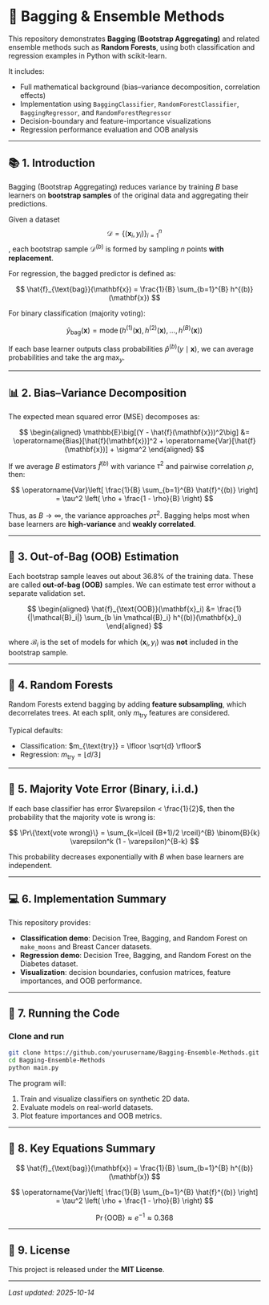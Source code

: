 
# 🧠 Bagging & Ensemble Methods

This repository demonstrates **Bagging (Bootstrap Aggregating)** and related ensemble methods such as **Random Forests**, using both classification and regression examples in Python with scikit-learn.

It includes:
- Full mathematical background (bias–variance decomposition, correlation effects)
- Implementation using `BaggingClassifier`, `RandomForestClassifier`, `BaggingRegressor`, and `RandomForestRegressor`
- Decision-boundary and feature-importance visualizations
- Regression performance evaluation and OOB analysis

---

## 📚 1. Introduction

Bagging (Bootstrap Aggregating) reduces variance by training $B$ base learners on **bootstrap samples** of the original data and aggregating their predictions.

Given a dataset $$\mathcal{D} = \{ (\mathbf{x}_i, y_i) \}_{i=1}^{n}$$, each bootstrap sample $\mathcal{D}^{(b)}$ is formed by sampling $n$ points **with replacement**.

For regression, the bagged predictor is defined as:

$$
\hat{f}_{\text{bag}}(\mathbf{x}) = \frac{1}{B} \sum_{b=1}^{B} h^{(b)}(\mathbf{x})
$$

For binary classification (majority voting):

$$
\hat{y}_{\text{bag}}(\mathbf{x}) = \operatorname*{mode}\big(h^{(1)}(\mathbf{x}), h^{(2)}(\mathbf{x}), \ldots, h^{(B)}(\mathbf{x})\big)
$$

If each base learner outputs class probabilities $\hat{p}^{(b)}(y \mid \mathbf{x})$, we can average probabilities and take the $\arg\max_y$.

---

## 📊 2. Bias–Variance Decomposition

The expected mean squared error (MSE) decomposes as:

$$
\begin{aligned}
\mathbb{E}\big[(Y - \hat{f}(\mathbf{x}))^2\big]
&= \operatorname{Bias}[\hat{f}(\mathbf{x})]^2 + \operatorname{Var}[\hat{f}(\mathbf{x})] + \sigma^2
\end{aligned}
$$

If we average $B$ estimators $\hat{f}^{(b)}$ with variance $\tau^2$ and pairwise correlation $\rho$, then:

$$
\operatorname{Var}\left[ \frac{1}{B} \sum_{b=1}^{B} \hat{f}^{(b)} \right]
= \tau^2 \left( \rho + \frac{1 - \rho}{B} \right)
$$

Thus, as $B \to \infty$, the variance approaches $\rho \tau^2$. Bagging helps most when base learners are **high-variance** and **weakly correlated**.

---

## 🔢 3. Out-of-Bag (OOB) Estimation

Each bootstrap sample leaves out about 36.8% of the training data. These are called **out-of-bag (OOB)** samples. We can estimate test error without a separate validation set.

$$
\begin{aligned}
\hat{f}_{\text{OOB}}(\mathbf{x}_i)
&= \frac{1}{|\mathcal{B}_i|} \sum_{b \in \mathcal{B}_i} h^{(b)}(\mathbf{x}_i)
\end{aligned}
$$

where $\mathcal{B}_i$ is the set of models for which $(\mathbf{x}_i, y_i)$ was **not** included in the bootstrap sample.

---

## 🌲 4. Random Forests

Random Forests extend bagging by adding **feature subsampling**, which decorrelates trees. At each split, only $m_{\text{try}}$ features are considered.

Typical defaults:
- Classification: $m_{\text{try}} = \lfloor \sqrt{d} \rfloor$
- Regression: $m_{\text{try}} = \lfloor d / 3 \rfloor$

---

## 🧮 5. Majority Vote Error (Binary, i.i.d.)

If each base classifier has error $\varepsilon < \frac{1}{2}$, then the probability that the majority vote is wrong is:

$$
\Pr\{\text{vote wrong}\} = \sum_{k=\lceil (B+1)/2 \rceil}^{B} \binom{B}{k} \varepsilon^k (1 - \varepsilon)^{B-k}
$$

This probability decreases exponentially with $B$ when base learners are independent.

---

## 💻 6. Implementation Summary

This repository provides:
- **Classification demo**: Decision Tree, Bagging, and Random Forest on `make_moons` and Breast Cancer datasets.
- **Regression demo**: Decision Tree, Bagging, and Random Forest on the Diabetes dataset.
- **Visualization**: decision boundaries, confusion matrices, feature importances, and OOB performance.

---

## 🧰 7. Running the Code

### Clone and run
```bash
git clone https://github.com/yourusername/Bagging-Ensemble-Methods.git
cd Bagging-Ensemble-Methods
python main.py
```

The program will:
1. Train and visualize classifiers on synthetic 2D data.
2. Evaluate models on real-world datasets.
3. Plot feature importances and OOB metrics.

---

## 🧠 8. Key Equations Summary

$$
\hat{f}_{\text{bag}}(\mathbf{x}) = \frac{1}{B} \sum_{b=1}^{B} h^{(b)}(\mathbf{x})
$$

$$
\operatorname{Var}\left[ \frac{1}{B} \sum_{b=1}^{B} \hat{f}^{(b)} \right]
= \tau^2 \left( \rho + \frac{1 - \rho}{B} \right)
$$

$$
\Pr\{\text{OOB}\} \approx e^{-1} \approx 0.368
$$

---

## 🧾 9. License

This project is released under the **MIT License**.

---

_Last updated: 2025-10-14_